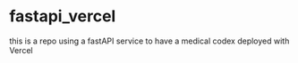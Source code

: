 # fastapi_vercel
this is a repo using a fastAPI service to have a medical codex deployed with Vercel
